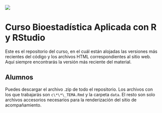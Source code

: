 ![](https://drplancton.com/wp-content/uploads/2020/12/LOGO-DR-PLANCTON_1-768x243.png)

# Curso Bioestadística Aplicada con R y RStudio

Este es el repositorio del curso, en el cuál están alojadas las versiones más recientes del código y los archivos HTML correspondientes al sitio web. Aquí siempre encontrarás la versión más reciente del material.

## Alumnos

Puedes descargar el archivo .zip de todo el repositorio. Los archivos con los que trabajarás son `c\*\*\_TEMA.Rmd` y la carpeta `data`. El resto son solo archivos accesorios necesarios para la renderización del sitio de acompañamiento.
